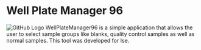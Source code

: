 # Well Plate Manager 96

![GitHub Logo](https://github.com/joaldi2208/SSP/blob/main/Example_figure.png?raw=true)
WellPlateManager96 is a simple application that allows the user to select sample groups like blanks, quality control samples as well as normal samples. This tool was developed for Ise.
